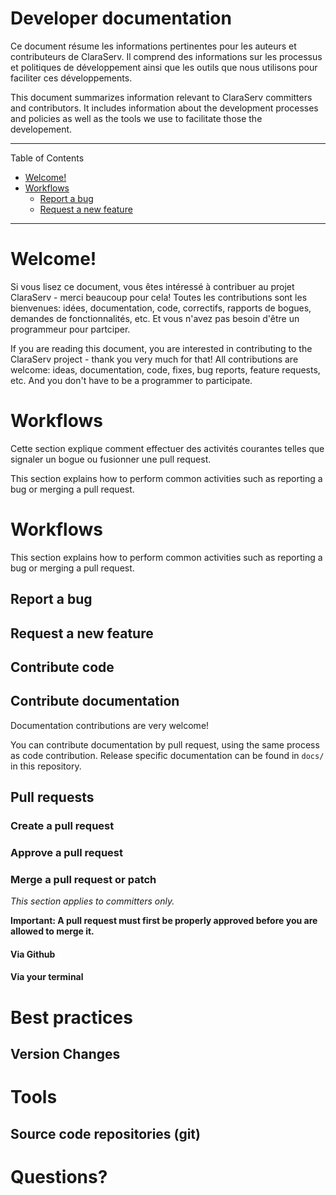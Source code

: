 # Developer documentation

Ce document résume les informations pertinentes pour les auteurs et contributeurs de ClaraServ. Il comprend des informations sur
les processus et politiques de développement ainsi que les outils que nous utilisons pour faciliter ces développements.

This document summarizes information relevant to ClaraServ committers and contributors.  It includes information about
the development processes and policies as well as the tools we use to facilitate those the developement.

---

Table of Contents

* <a href="#welcome">Welcome!</a>
* <a href="#workflow-and-policies">Workflows</a>
    * <a href="#report-bug">Report a bug</a>
    * <a href="#request-feature">Request a new feature</a>
---

<a name="welcome"></a>

# Welcome!

Si vous lisez ce document, vous êtes intéressé à contribuer au projet ClaraServ - merci beaucoup pour cela!
Toutes les contributions sont les bienvenues: idées, documentation, code, correctifs, rapports de bogues, demandes de fonctionnalités, etc.
Et vous n'avez pas besoin d'être un programmeur pour partciper.

If you are reading this document, you are interested in contributing to the ClaraServ project - thank you very much for that!
All contributions are welcome: ideas, documentation, code, fixes, bug reports, feature requests, etc.
And you don't have to be a programmer to participate.

# Workflows

Cette section explique comment effectuer des activités courantes telles que signaler un bogue ou fusionner une pull request.

This section explains how to perform common activities such as reporting a bug or merging a pull request.

# Workflows

This section explains how to perform common activities such as reporting a bug or merging a pull request.


<a name="report-bug"></a>

## Report a bug


<a name="request-feature"></a>

## Request a new feature


<a name="contribute-code"></a>

## Contribute code

<a name="contribute-documentation"></a>

## Contribute documentation

Documentation contributions are very welcome!

You can contribute documentation by pull request, using the same process as code contribution.
Release specific documentation can be found in `docs/` in this repository.


<a name="pull-requests"></a>

## Pull requests


<a name="create-pull-request"></a>

### Create a pull request


<a name="approve-pull-request"></a>

### Approve a pull request



### Merge a pull request or patch

_This section applies to committers only._

**Important: A pull request must first be properly approved before you are allowed to merge it.**

#### Via Github
 

#### Via your terminal


<a name="best-practices"></a>

# Best practices

<a name="best-practices-versions"></a>

## Version Changes


<a name="tools"></a>

# Tools


<a name="code-repositories"></a>

## Source code repositories (git)


<a name="questions"></a>

# Questions?
